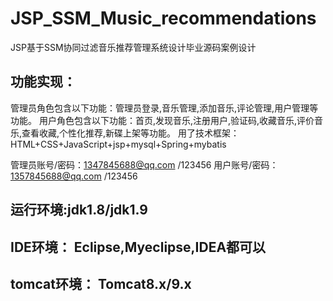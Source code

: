 # JSP_SSM_Music_recommendations
JSP基于SSM协同过滤音乐推荐管理系统设计毕业源码案例设计

## 功能实现：
  管理员角色包含以下功能：管理员登录,音乐管理,添加音乐,评论管理,用户管理等功能。
  用户角色包含以下功能：首页,发现音乐,注册用户,验证码,收藏音乐,评价音乐,查看收藏,个性化推荐,新碟上架等功能。
  用了技术框架： HTML+CSS+JavaScript+jsp+mysql+Spring+mybatis

管理员账号/密码：1347845688@qq.com /123456
用户账号/密码： 1357845688@qq.com /123456

## 运行环境:jdk1.8/jdk1.9
## IDE环境： Eclipse,Myeclipse,IDEA都可以
## tomcat环境： Tomcat8.x/9.x 
